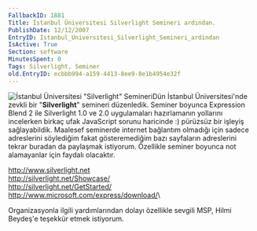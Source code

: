 ```yaml
---
FallbackID: 1881
Title: İstanbul Üniversitesi Silverlight Semineri ardından.
PublishDate: 12/12/2007
EntryID: Istanbul_Universitesi_Silverlight_Semineri_ardindan
IsActive: True
Section: software
MinutesSpent: 0
Tags: Silverlight, Seminer
old.EntryID: ecbbb994-a159-4413-8ee9-8e1b4954e32f
---
```

![İstanbul Üniversitesi "Silverlight"
Semineri](http://cdn.daron.yondem.com/assets/1881/11122007_1.jpg)Dün
İstanbul Üniversitesi'nde zevkli bir "**Silverlight**" semineri
düzenledik. Seminer boyunca Expression Blend 2 ile Silverlight 1.0 ve
2.0 uygulamaları hazırlamanın yollarını incelerken birkaç ufak
JavaScript sorunu haricinde :) pürüzsüz bir işleyiş sağlayabildik.
Maalesef seminerde internet bağlantım olmadığı için sadece adreslerini
söylediğim fakat gösteremediğim bazı sayfaların adreslerini tekrar
buradan da paylaşmak istiyorum. Özellikle seminer boyunca not
alamayanlar için faydalı olacaktır.

<http://www.silverlight.net>\
 <http://silverlight.net/Showcase/>\
 <http://silverlight.net/GetStarted/>\
 <http://www.microsoft.com/express/download/>\

Organizasyonla ilgili yardımlarından dolayı özellikle sevgili MSP, Hilmi
Beydeş'e teşekkür etmek istiyorum.


